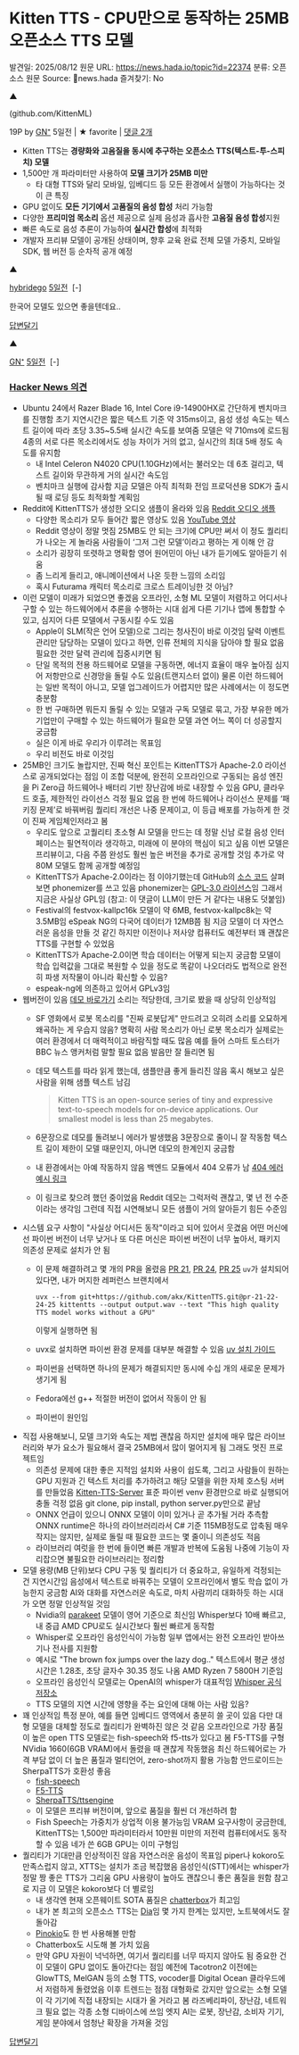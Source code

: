 # Kitten TTS - CPU만으로 동작하는 25MB 오픈소스 TTS 모델

발견일: 2025/08/12
원문 URL: https://news.hada.io/topic?id=22374
분류: 오픈소스
원문 Source: 🔗news.hada
즐겨찾기: No

[](https://social.news.hada.io/topic/22374)

▲

(github.com/KittenML)

19P by [GN⁺](https://news.hada.io/user?id=neo) 5일전 | ★ favorite | [댓글 2개](https://news.hada.io/topic?id=22374)

- Kitten TTS는 **경량화와 고음질을 동시에 추구하는 오픈소스 TTS(텍스트-투-스피치) 모델**
- 1,500만 개 파라미터만 사용하여 **모델 크기가 25MB 미만**
    - 타 대형 TTS와 달리 모바일, 임베디드 등 모든 환경에서 실행이 가능하다는 것이 큰 특징
- GPU 없이도 **모든 기기에서 고품질의 음성 합성** 처리 가능함
- 다양한 **프리미엄 목소리** 옵션 제공으로 실제 음성과 흡사한 **고음질 음성 합성**지원
- 빠른 속도로 음성 추론이 가능하여 **실시간 합성**에 최적화
- 개발자 프리뷰 모델이 공개된 상태이며, 향후 교육 완료 전체 모델 가중치, 모바일 SDK, 웹 버전 등 순차적 공개 예정

▲

[hybridego](https://news.hada.io/user?id=hybridego) [5일전](https://news.hada.io/comment?id=42246)  [-]

한국어 모델도 있으면 좋을텐데요..

[답변달기](chrome-extension://ldmmifpegigmeammaeckplhnjbbpccmm/popup/index.html)

▲

[GN⁺](https://news.hada.io/user?id=neo) [5일전](https://news.hada.io/comment?id=42224)  [-]

### [Hacker News 의견](https://news.ycombinator.com/item?id=44807868)

- Ubuntu 24에서 Razer Blade 16, Intel Core i9-14900HX로 간단하게 벤치마크를 진행함
초기 지연시간은 짧은 텍스트 기준 약 315ms이고, 음성 생성 속도는 텍스트 길이에 따라 초당 3.35~5.5배 실시간 속도를 보여줌
모델은 약 710ms에 로드됨
4종의 서로 다른 목소리에서도 성능 차이가 거의 없고, 실시간의 최대 5배 정도 속도를 유지함
    - 내 Intel Celeron N4020 CPU(1.10GHz)에서는 불러오는 데 6초 걸리고, 텍스트 길이와 무관하게 거의 실시간 속도임
    - 벤치마크 실행에 감사함
    지금 모델은 아직 최적화 전임
    프로덕션용 SDK가 출시될 때 로딩 등도 최적화할 계획임
- Reddit에 KittenTTS가 생성한 오디오 샘플이 올라와 있음
[Reddit 오디오 샘플](https://www.reddit.com/r/LocalLLaMA/comments/1mhyzp7/kitten_tts_sota_supertiny_tts_model_less_than_25/)
    - 다양한 목소리가 모두 들어간 짧은 영상도 있음
    [YouTube 영상](https://www.youtube.com/watch?v=60Dy3zKBGQg)
    - Reddit 영상이 정말 멋짐
    25MB도 안 되는 크기에 CPU만 써서 이 정도 퀄리티가 나오는 게 놀라움
    사람들이 ‘그저 그런 모델’이라고 평하는 게 이해 안 감
    - 소리가 굉장히 또렷하고 명확함
    영어 원어민이 아닌 내가 듣기에도 알아듣기 쉬움
    - 좀 느리게 들리고, 애니메이션에서 나온 듯한 느낌의 소리임
    - 혹시 Futurama 캐릭터 목소리로 크로스 트레이닝한 것 아님?
- 이런 모델이 미래가 되었으면 좋겠음
오프라인, 소형 ML 모델이 저렴하고 어디서나 구할 수 있는 하드웨어에서 추론을 수행하는 시대
쉽게 다른 기기나 앱에 통합할 수 있고, 심지어 다른 모델에서 구동시킬 수도 있음
    - Apple이 SLM(작은 언어 모델)으로 그리는 청사진이 바로 이것임
    달력 이벤트 관리만 담당하는 모델이 있다고 하면, 인류 전체의 지식을 담아야 할 필요 없음
    필요한 것만 달력 관리에 집중시키면 됨
    - 단일 목적의 전용 하드웨어로 모델을 구동하면, 에너지 효율이 매우 높아짐
    심지어 저항만으로 신경망을 돌릴 수도 있음(트랜지스터 없이)
    물론 이런 하드웨어는 일반 목적이 아니고, 모델 업그레이드가 어렵지만
    많은 사례에서는 이 정도면 충분함
    - 한 번 구매하면 뭐든지 돌릴 수 있는 모델과
    구독 모델로 묶고, 가장 부유한 메가 기업만이 구매할 수 있는 하드웨어가 필요한 모델
    과연 어느 쪽이 더 성공할지 궁금함
    - 실은 이게 바로 우리가 이루려는 목표임
    - 우리 비전도 바로 이것임
- 25MB인 크기도 놀랍지만, 진짜 혁신 포인트는 KittenTTS가 Apache-2.0 라이선스로 공개되었다는 점임
이 조합 덕분에, 완전히 오프라인으로 구동되는 음성 엔진을 Pi Zero급 하드웨어나 배터리 기반 장난감에 바로 내장할 수 있음
GPU, 클라우드 호출, 제한적인 라이선스 걱정 필요 없음
한 번에 하드웨어나 라이선스 문제를 ‘패키징 문제’로 바꿔버림
퀄리티 개선은 나중 문제이고, 이 등급 배포를 가능하게 한 것이 진짜 게임체인저라고 봄
    - 우리도 앞으로 고퀄리티 초소형 AI 모델을 만드는 데 정말 신남
    로컬 음성 인터페이스는 필연적이라 생각하고, 미래에 이 분야의 핵심이 되고 싶음
    이번 모델은 프리뷰이고, 다음 주쯤 완성도 훨씬 높은 버전을 추가로 공개할 것임
    추가로 약 80M 모델도 함께 공개할 예정임
    - KittenTTS가 Apache-2.0이라는 점 이야기했는데
    GitHub의 [소스 코드](https://github.com/KittenML/KittenTTS/blob/main/kittentts/onnx_model.py#L3) 살펴보면 phonemizer를 쓰고 있음
    phonemizer는 [GPL-3.0 라이선스](https://github.com/bootphon/phonemizer)임
    그래서 지금은 사실상 GPL임
    (참고: 이 댓글이 LLM이 만든 거 같다는 내용도 덧붙임)
    - Festival의 festvox-kallpc16k 모델이 약 6MB, festvox-kallpc8k는 약 3.5MB임
    eSpeak NG의 다국어 데이터가 12MB쯤 됨
    지금 모델이 더 자연스러운 음성을 만들 것 같긴 하지만
    이전이나 저사양 컴퓨터도 예전부터 꽤 괜찮은 TTS를 구현할 수 있었음
    - KittenTTS가 Apache-2.0이면
    학습 데이터는 어떻게 되는지 궁금함
    모델이 학습 입력값을 그대로 복원할 수 있을 정도로 똑같이 나오더라도
    법적으로 완전히 파생 저작물이 아니라 확신할 수 있음?
    - espeak-ng에 의존하고 있어서 GPLv3임
- 웹버전이 있음
[데모 바로가기](https://clowerweb.github.io/kitten-tts-web-demo/)
소리는 적당한데, 크기로 봤을 때 상당히 인상적임
    - SF 영화에서 로봇 목소리를 "진짜 로봇답게" 만드려고 오히려 소리를 오묘하게 왜곡하는 게 우습지 않음?
    명확히 사람 목소리가 아닌 로봇 목소리가 실제로는 여러 환경에서 더 매력적이고 바람직할 때도 많음
    예를 들어 스마트 토스터가 BBC 뉴스 앵커처럼 말할 필요 없음
    발음만 잘 들리면 됨
    - 데모 텍스트를 따라 읽게 했는데, 샘플만큼 좋게 들리진 않음
    혹시 해보고 싶은 사람을 위해 샘플 텍스트 남김
        
        > Kitten TTS is an open-source series of tiny and expressive text-to-speech models for on-device applications. Our smallest model is less than 25 megabytes.
        > 
    - 6문장으로 데모를 돌려보니 에러가 발생했음
    3문장으로 줄이니 잘 작동함
    텍스트 길이 제한이 모델 때문인지, 아니면 데모의 한계인지 궁금함
    - 내 환경에서는 아예 작동하지 않음
    백엔드 모듈에서 404 오류가 남
    [404 에러 예시 링크](https://clowerweb.github.io/node_modules/onnxruntime-web/dist/ort-wasm-simd-threaded.jsep.mjs)
    - 이 링크로 찾으려 했던 중이었음
    Reddit 데모는 그럭저럭 괜찮고, 몇 년 전 수준이라는 생각임
    그런데 직접 시연해보니 모든 샘플이 거의 알아듣기 힘든 수준임
- 시스템 요구 사항이 "사실상 어디서든 동작"이라고 되어 있어서 웃겼음
어떤 머신에선 파이썬 버전이 너무 낮거나
또 다른 머신은 파이썬 버전이 너무 높아서, 패키지 의존성 문제로 설치가 안 됨
    - 이 문제 해결하려고 몇 개의 PR을 올렸음
    [PR 21](https://github.com/KittenML/KittenTTS/pull/21), [PR 24](https://github.com/KittenML/KittenTTS/pull/24), [PR 25](https://github.com/KittenML/KittenTTS/pull/25)
    `uv`가 설치되어 있다면, 내가 머지한 레퍼런스 브랜치에서
        
        ```
        uvx --from git+https://github.com/akx/KittenTTS.git@pr-21-22-24-25 kittentts --output output.wav --text "This high quality TTS model works without a GPU"
        ```
        
        이렇게 실행하면 됨
        
    - uvx로 설치하면 파이썬 환경 문제를 대부분 해결할 수 있음
    [uv 설치 가이드](https://docs.astral.sh/uv/getting-started/installation/)
    - 파이썬을 선택하면 하나의 문제가 해결되지만 동시에 수십 개의 새로운 문제가 생기게 됨
    - Fedora에선 g++ 적절한 버전이 없어서 작동이 안 됨
    - 파이썬이 원인임
- 직접 사용해보니, 모델 크기와 속도는 제법 괜찮음
하지만 설치에 매우 많은 라이브러리와 부가 요소가 필요해서
결국 25MB에서 많이 멀어지게 됨
그래도 멋진 프로젝트임
    - 의존성 문제에 대한 좋은 지적임
    설치와 사용이 쉽도록, 그리고 사람들이 원하는 GPU 지원과 긴 텍스트 처리를 추가하려고
    해당 모델을 위한 자체 호스팅 서버를 만들었음
    [Kitten-TTS-Server](https://github.com/devnen/Kitten-TTS-Server)
    표준 파이썬 venv 환경만으로 바로 실행되어 충돌 걱정 없음
    git clone, pip install, python server.py만으로 끝남
    - ONNX 언급이 있으니 ONNX 모델이 이미 있거나 곧 추가될 거라 추측함
    ONNX runtime은 하나의 라이브러리라서 C# 기준 115MB정도로 압축됨
    매우 작지는 않지만, 실제로 돌릴 때 필요한 코드는 몇 줄이니 의존성도 적음
    - 라이브러리 여럿을 한 번에 들이면 빠른 개발과 반복에 도움됨
    나중에 기능이 자리잡으면 불필요한 라이브러리는 정리함
- 모델 용량(MB 단위)보다 CPU 구동 및 퀄리티가 더 중요하고, 유일하게 걱정되는 건 지연시간임
음성에서 텍스트로 바꿔주는 모델이 오프라인에서 별도 학습 없이 가능한지 궁금함
AI와 대화를 자연스러운 속도로, 마치 사람끼리 대화하듯 하는 시대가 오면 정말 인상적일 것임
    - Nvidia의 [parakeet](https://huggingface.co/nvidia/parakeet-tdt-0.6b-v2) 모델이 영어 기준으로 최신임
    Whisper보다 10배 빠르고, 내 중급 AMD CPU로도 실시간보다 훨씬 빠르게 동작함
    - Whisper로 오프라인 음성인식이 가능함
    일부 앱에서는 완전 오프라인 받아쓰기나 전사를 지원함
    - 예시로 "The brown fox jumps over the lazy dog.." 텍스트에서
    평균 생성시간은 1.28초, 초당 글자수 30.35 정도 나옴
    AMD Ryzen 7 5800H 기준임
    - 오프라인 음성인식 모델로는 OpenAI의 whisper가 대표적임
    [Whisper 공식 저장소](https://github.com/openai/whisper)
    - TTS 모델의 지연 시간에 영향을 주는 요인에 대해 아는 사람 있음?
- 꽤 인상적임
특정 분야, 예를 들면 임베디드 영역에서 충분히 쓸 곳이 있음
다만 대형 모델을 대체할 정도로 퀄리티가 완벽하진 않은 것 같음
오프라인으로 가장 품질이 높은 open TTS 모델로는 fish-speech와 f5-tts가 있다고 봄
F5-TTS를 구형 NVidia 1660(6GB VRAM)에서 돌렸을 때 괜찮게 작동했음
최신 하드웨어로는 가격 부담 없이 더 높은 품질과 멀티언어, zero-shot까지 활용 가능함
안드로이드는 SherpaTTS가 호환성 좋음
    - [fish-speech](https://github.com/fishaudio/fish-speech)
    - [F5-TTS](https://github.com/SWivid/F5-TTS)
    - [SherpaTTS/ttsengine](https://github.com/woheller69/ttsengine)
    - 이 모델은 프리뷰 버전이며, 앞으로 품질을 훨씬 더 개선하려 함
    - Fish Speech는 가중치가 상업적 이용 불가능임
    VRAM 요구사항이 궁금한데, KittenTTS는 1,500만 파라미터라서 10만원 미만의 저전력 컴퓨터에서도 동작할 수 있음
    네가 쓴 6GB GPU는 이미 구형임
- 퀄리티가 기대만큼 인상적이진 않음
자연스러운 음성이 목표임
piper나 kokoro도 만족스럽지 않고, XTTS는 설치가 조금 복잡했음
음성인식(STT)에서는 whisper가 정말 짱
좋은 TTS가 그리움
GPU 사용량이 높아도 괜찮으니 좋은 품질을 원함
참고로 지금 이 모델은 kokoro보다 더 별로임
    - 내 생각엔 현재 오픈웨이트 SOTA 품질은 [chatterbox](https://huggingface.co/ResembleAI/chatterbox)가 최고임
    - 내가 본 최고의 오픈소스 TTS는 [Dia](https://github.com/nari-labs/dia)임
    몇 가지 한계는 있지만, 노트북에서도 잘 돌아감
    - [Pinokio](https://pinokio.co/)도 한 번 사용해볼 만함
    - Chatterbox도 시도해 볼 가치 있음
    - 만약 GPU 자원이 넉넉하면, 여기서 퀄리티를 너무 따지지 않아도 됨
    중요한 건 이 모델이 GPU 없이도 돌아간다는 점임
    예전에 Tacotron2 이전에는 GlowTTS, MelGAN 등의 소형 TTS, vocoder를 Digital Ocean 클라우드에서 저렴하게 돌렸었음
    이후 트렌드는 점점 대형화로 갔지만
    앞으로는 소형 모델이 각 기기에 직접 내장되는 시대가 올 거라고 봄
    라즈베리파이, 장난감, 네트워크 필요 없는 각종 소형 디바이스에 쓰임
    엣지 AI는 로봇, 장난감, 소비자 기기, 게임 분야에서 엄청난 확장을 가져올 것임

[답변달기](chrome-extension://ldmmifpegigmeammaeckplhnjbbpccmm/popup/index.html)